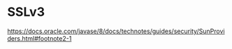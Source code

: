 # SSLv3

https://docs.oracle.com/javase/8/docs/technotes/guides/security/SunProviders.html#footnote2-1
